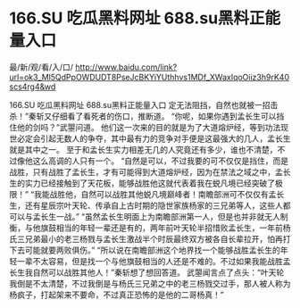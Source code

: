 # 166.SU 吃瓜黑料网址 688.su黑料正能量入口

最/新/观/看/入/口/ http://www.baidu.com/link?url=ok3_Ml5QdPpOWDUDT8PseJcBKYiYUthhvs1MDf_XWaxIqoOiiz3h9rK40scs4rg4&wd

166.SU 吃瓜黑料网址 688.su黑料正能量入口
定无法阻挡，自然也就被一招击杀！”秦斩又仔细看了看死者的伤口，推断道。
    “你呢，如果你遇到孟长生可以挡住他的剑吗？”武曌问道。
    他们这一次来的目的就是为了大道熔炉经，等到功法现世必定会引起无数人的争夺，其中最有力的竞争对手便是这最强大的几人，孟长生就是其中之一。
    至于和孟长生实力相差无几的人究竟还有多少，谁也不清楚，不过像他这么高调的人只有一个。
    “自然是可以，不过我要的可不仅仅是挡住，而是战胜，只有战胜了孟长生，才有可能得到大道熔炉经，因为在禁法之域之中，孟长生的实力已经接触到了天花板，能够战胜他这就代表着我在蜕凡境已经突破了极限！”
    “我能战胜他，自然可以战胜其他蜕凡境巅峰者！南瞻部洲可不仅仅有孟长生，还有星辰宗叶天轮、传承自上古时期的隐世家族杨家的三兄弟等人，这些人都可以与孟长生一战。”
    “虽然孟长生明面上为南瞻部洲第一人，但是也并非就无人制衡，与他旗鼓相当的年轻一辈还是有的，两年前叶天轮半招惜败孟长生，一年前杨氏三兄弟最小的老三杨戮与孟长生激战半个时辰最终双方被各自长辈拉开，怕再打下去可能就要两败俱伤。”
    “所以说在南瞻部洲这个地界找一个能够战胜孟长生的年轻一辈不太容易，但是找一个与他旗鼓相当的人还是不难的。不过如果我能战胜孟长生我自然可以战胜其他人！”秦斩想了想回答道。
    武曌闻言点了点头：“叶天轮我倒是不太清楚，不过我倒是与杨氏三兄弟之中的老三杨戮交过手，那人被人称为杨疯子，打起架来不要命，不过真正恐怖的是他的二哥杨真！”
